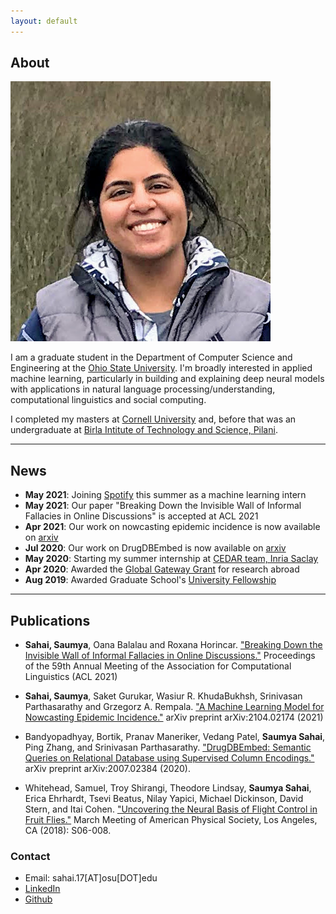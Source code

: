 ```yaml
---
layout: default
---
```


## About

<img class="profile-picture" src="photo2.jpeg">

I am a graduate student in the Department of Computer Science and Engineering at the [Ohio State University](https://www.osu.edu/). I'm broadly interested in applied machine learning, particularly in building and explaining deep neural models with applications in natural language processing/understanding, computational linguistics and social computing.

I completed my masters at [Cornell University](https://www.cornell.edu/) and, before that was an undergraduate at [Birla Intitute of Technology and Science, Pilani](https://www.bits-pilani.ac.in/).

---

## News

* **May 2021**: Joining [Spotify](https://www.spotify.com/) this summer as a machine learning intern
* **May 2021**: Our paper "Breaking Down the Invisible Wall of Informal Fallacies in Online Discussions" is accepted at ACL 2021
* **Apr 2021**: Our work on nowcasting epidemic incidence is now available on [arxiv](https://arxiv.org/pdf/2104.02174.pdf)
* **Jul 2020**: Our work on DrugDBEmbed is now available on [arxiv](https://arxiv.org/pdf/2007.02384.pdf)
* **May 2020**: Starting my summer internship at [CEDAR team, Inria Saclay](https://team.inria.fr/cedar/)
* **Apr 2020**: Awarded the [Global Gateway Grant](https://cgs.osu.edu/funding-opportunities/global-gateway-grant/) for research abroad
* **Aug 2019**: Awarded Graduate School's [University Fellowship](https://gradsch.osu.edu/pursuing-your-degree/graduate-fellows/university-fellowship)


---

## Publications

* **Sahai, Saumya**, Oana Balalau and Roxana Horincar. ["Breaking Down the Invisible Wall of Informal Fallacies in Online Discussions."]() Proceedings of the 59th Annual Meeting of the Association for Computational Linguistics (ACL 2021)

* **Sahai, Saumya**, Saket Gurukar, Wasiur R. KhudaBukhsh, Srinivasan Parthasarathy and Grzegorz A. Rempala. ["A Machine Learning Model for Nowcasting Epidemic
Incidence."](https://arxiv.org/pdf/2104.02174.pdf) arXiv preprint arXiv:2104.02174 (2021)

* Bandyopadhyay, Bortik, Pranav Maneriker, Vedang Patel, **Saumya Sahai**, Ping Zhang, and Srinivasan Parthasarathy. ["DrugDBEmbed: Semantic Queries on Relational Database using Supervised Column Encodings."](https://arxiv.org/pdf/2007.02384.pdf) arXiv preprint arXiv:2007.02384 (2020).

* Whitehead, Samuel, Troy Shirangi, Theodore Lindsay, **Saumya Sahai**, Erica Ehrhardt, Tsevi Beatus, Nilay Yapici, Michael Dickinson, David Stern, and Itai Cohen. ["Uncovering the Neural Basis of Flight Control in Fruit Flies."](https://ui.adsabs.harvard.edu/abs/2018APS..MARS06008W/abstract)  March Meeting of American Physical Society, Los Angeles, CA (2018): S06-008.

<!-- * **Sahai, Saumya**, Samuel Whitehead, Esther Tsyngauz, Itai Cohen,  Nilay Yapici. ["Quantitative analysis of *Drosophila* foraging and ingestion behaviors"](). (In preparation) -->

### Contact

* Email: sahai.17[AT]osu[DOT]edu
* [LinkedIn](https://www.linkedin.com/in/saumyasahai/)
* [Github](https://github.com/sahaisaumya/)
